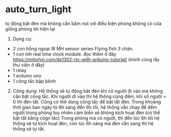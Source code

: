 # auto_turn_light
tự động bật đèn mà không cần bấm nút với điều kiện phòng không có cửa giống phòng tôi hiện tại

1. Dụng cụ: 
- 2 con hồng ngoại IR MH sensor series Flying fish 3 chân.
- 1 con mh real time clock module. đọc thêm ở đây https://miliohm.com/ds1302-rtc-with-arduino-tutorial/ (mình cũng lấy thư viện ở đây)
- 1 relay
- 1 arduino uno
- 1 công tắc bập bênh

2. Công dụng:
 Hệ thống sẽ tự động bật đèn khi có người đi vào mà không cần bật công tắc.
 Khi người đi vào thì hệ thống cũng đếm, khi số người = 0 thì đèn tắt.
 Cũng có thể dùng công tắc để bật tắt đèn. 
 Trong khoảng thời gian ban ngày từ 6h sáng đến 6h tối, hệ thống vẫn chạy để đếm người trong phòng tuy nhiên cảm biến sẽ không kích hoạt đèn (có thể bật tắt bằng côgn tắc)
 Trong phòng mà có người, thì đến lúc 6h tối hệ thống sẽ tự kích hoạt đèn, còn lúc 6h sáng mà đèn vẫn sáng thì hệ thống sẽ tự tắt.
